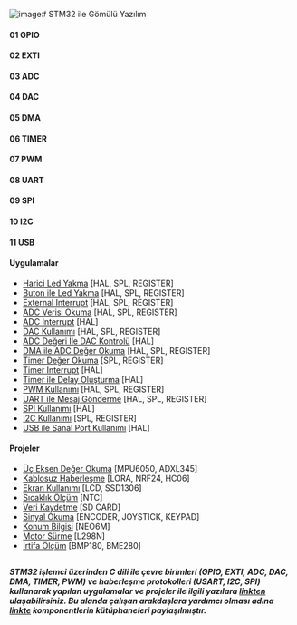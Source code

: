![image](https://github.com/cengizhantopcu53/stm32_ile_gomulu_yazilim/assets/64609951/82f79594-b5f9-4431-9b08-fd0884fab9ff)# STM32 ile Gömülü Yazılım

#### 01 GPIO 
#### 02 EXTI
#### 03 ADC 
#### 04 DAC 
#### 05 DMA
#### 06 TIMER
#### 07 PWM
#### 08 UART  
#### 09 SPI
#### 10 I2C
#### 11 USB

#### Uygulamalar
  - [Harici Led Yakma](https://github.com/cengizhantopcu53/stm32_ile_gomulu_yazilim/tree/main/Uygulamalar/Harici%20Led%20Yakma) [HAL, SPL, REGISTER]
  - [Buton ile Led Yakma](https://github.com/cengizhantopcu53/stm32_ile_gomulu_yazilim/tree/main/Uygulamalar/Buton%20ile%20Led%20Yakma) [HAL, SPL, REGISTER]
  - [External Interrupt](https://github.com/cengizhantopcu53/stm32_ile_gomulu_yazilim/tree/main/Uygulamalar/External%20Interrupt) [HAL, SPL, REGISTER]
  - [ADC Verisi Okuma](https://github.com/cengizhantopcu53/stm32_ile_gomulu_yazilim/tree/main/Uygulamalar/ADC%20Verisi%20Okuma) [HAL, SPL, REGISTER]
  - [ADC Interrupt](https://github.com/cengizhantopcu53/stm32_ile_gomulu_yazilim/tree/main/Uygulamalar/ADC%20Interrupt/adc_interrupt.hal) [HAL]
  - [DAC Kullanımı](https://github.com/cengizhantopcu53/stm32_ile_gomulu_yazilim/tree/main/Uygulamalar/DAC%20Kullan%C4%B1m%C4%B1) [HAL, SPL, REGISTER]
  - [ADC Değeri İle DAC Kontrolü](https://github.com/cengizhantopcu53/stm32_ile_gomulu_yazilim/tree/main/Uygulamalar/ADC%20De%C4%9Feri%20%C4%B0le%20DAC%20Kontrol%C3%BC/adc_degeri_ile_dac_kontrolu.hal) [HAL]
  - [DMA ile ADC Değer Okuma](https://github.com/cengizhantopcu53/stm32_ile_gomulu_yazilim/tree/main/Uygulamalar/DMA%20ile%20ADC%20De%C4%9Fer%20Okuma) [HAL, SPL, REGISTER]
  - [Timer Değer Okuma](https://github.com/cengizhantopcu53/stm32_ile_gomulu_yazilim/tree/main/Uygulamalar/Timer%20De%C4%9Fer%20Okuma) [SPL, REGISTER]
  - [Timer Interrupt](https://github.com/cengizhantopcu53/stm32_ile_gomulu_yazilim/tree/main/Uygulamalar/Timer%20Interrupt/timer_interrupt.hal) [HAL]
  - [Timer ile Delay Oluşturma](https://github.com/cengizhantopcu53/stm32_ile_gomulu_yazilim/tree/main/Uygulamalar/Timer%20ile%20Delay%20Olu%C5%9Fturma/timer_ile_delay_olusturma.hal) [HAL]
  - [PWM Kullanımı](https://github.com/cengizhantopcu53/stm32_ile_gomulu_yazilim/tree/main/Uygulamalar/PWM%20Kullan%C4%B1m%C4%B1) [HAL, SPL, REGISTER]
  - [UART ile Mesaj Gönderme](https://github.com/cengizhantopcu53/stm32_ile_gomulu_yazilim/tree/main/Uygulamalar/UART%20ile%20Mesaj%20G%C3%B6nderme) [HAL, SPL, REGISTER]
  - [SPI Kullanımı](https://github.com/cengizhantopcu53/stm32_ile_gomulu_yazilim/tree/main/Uygulamalar/SPI%20Kullan%C4%B1m%C4%B1/spi_kullanimi.hal) [HAL]
  - [I2C Kullanımı](https://github.com/cengizhantopcu53/stm32_ile_gomulu_yazilim/tree/main/Uygulamalar/I2C%20Kullan%C4%B1m%C4%B1) [SPL, REGISTER]
  - [USB ile Sanal Port Kullanımı]() [HAL]
  
#### Projeler
  - [Üç Eksen Değer Okuma](https://github.com/cengizhantopcu53/stm32_ile_gomulu_yazilim/tree/main/Projeler/%C3%9C%C3%A7%20Eksen%20De%C4%9Fer%20Okuma) [MPU6050, ADXL345]
  - [Kablosuz Haberleşme](https://github.com/cengizhantopcu53/stm32_ile_gomulu_yazilim/tree/main/Projeler/Kablosuz%20Haberlesme) [LORA, NRF24, HC06]
  - [Ekran Kullanımı](https://github.com/cengizhantopcu53/stm32_ile_gomulu_yazilim/tree/main/Projeler/Ekran%20Kullan%C4%B1m%C4%B1) [LCD, SSD1306]
  - [Sıcaklık Ölçüm](https://github.com/cengizhantopcu53/stm32_ile_gomulu_yazilim/tree/main/Projeler/S%C4%B1cakl%C4%B1k%20%C3%96l%C3%A7%C3%BCm) [NTC]
  - [Veri Kaydetme](https://github.com/cengizhantopcu53/stm32_ile_gomulu_yazilim/tree/main/Projeler/Veri%20Kaydetme/veri_kaydetme.sdcard) [SD CARD]
  - [Sinyal Okuma](https://github.com/cengizhantopcu53/stm32_ile_gomulu_yazilim/tree/main/Projeler/Sinyal%20Okuma) [ENCODER, JOYSTICK, KEYPAD]
  - [Konum Bilgisi](https://github.com/cengizhantopcu53/stm32_ile_gomulu_yazilim/tree/main/Projeler/Konum%20Bilgisi) [NEO6M]
  - [Motor Sürme](https://github.com/cengizhantopcu53/stm32_ile_gomulu_yazilim/tree/main/Projeler/Motor%20S%C3%BCrme/motor_surme.l298n) [L298N]
  - [İrtifa Ölçüm](https://github.com/cengizhantopcu53/stm32_ile_gomulu_yazilim/tree/main/Projeler/%C4%B0rtifa%20%C3%96l%C3%A7%C3%BCm) [BMP180, BME280]

##
***STM32 işlemci üzerinden C dili ile çevre birimleri (GPIO, EXTI, ADC, DAC, DMA, TIMER, PWM) ve haberleşme protokolleri (USART, I2C, SPI) kullanarak yapılan uygulamalar ve projeler ile ilgili yazılara [linkten](https://github.com/cengizhantopcu53/stm32_ile_gomulu_yazilim/blob/main/stm32_ile_gomulu_yazilim.pdf) ulaşabilirsiniz. Bu alanda çalışan arakdaşlara yardımcı olması adına [linkte](https://github.com/atalayroket/atalay_gomuluyazilim) komponentlerin kütüphaneleri paylaşılmıştır.***
##


